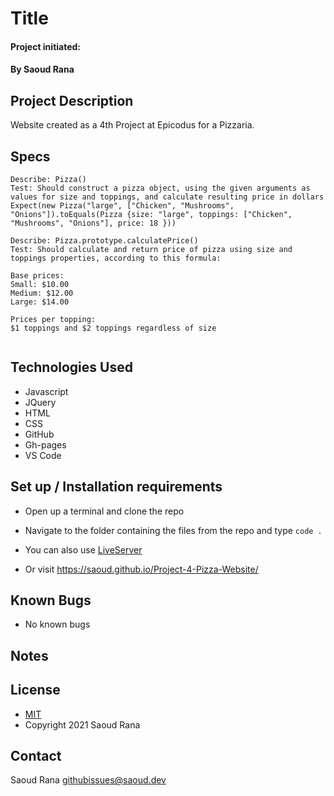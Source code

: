 # Title
#### 
#### Project initiated: 
#### By Saoud Rana
## Project Description
Website created as a 4th Project at Epicodus for a Pizzaria.

## Specs
 
```
Describe: Pizza()
Test: Should construct a pizza object, using the given arguments as values for size and toppings, and calculate resulting price in dollars
Expect(new Pizza("large", ["Chicken", "Mushrooms", "Onions"]).toEquals(Pizza {size: "large", toppings: ["Chicken", "Mushrooms", "Onions"], price: 18 }))

Describe: Pizza.prototype.calculatePrice()
Test: Should calculate and return price of pizza using size and toppings properties, according to this formula:

Base prices:
Small: $10.00
Medium: $12.00
Large: $14.00

Prices per topping:
$1 toppings and $2 toppings regardless of size
 
```
 
## Technologies Used
* Javascript
* JQuery
* HTML
* CSS
* GitHub
* Gh-pages
* VS Code

## Set up / Installation requirements
* Open up a terminal and clone the repo 
* Navigate to the folder containing the files from the repo and type `code . `
* You can also use [LiveServer](https://marketplace.visualstudio.com/items?itemName=ritwickdey.LiveServer)

* Or visit https://saoud.github.io/Project-4-Pizza-Website/
 
## Known Bugs
* No known bugs

## Notes

## License
* [MIT](https://github.com/saoud/html-template/blob/main/LICENSE)
* Copyright 2021 Saoud Rana
## Contact
Saoud Rana githubissues@saoud.dev
